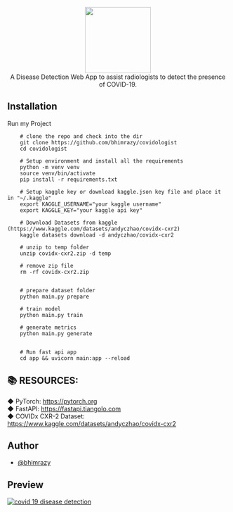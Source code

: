 <p align="center">
  <img src="https://user-images.githubusercontent.com/46085301/183135654-42cb6a4b-bf27-4e10-b2de-e6be196b2b96.png" height="150"/>
  <br/>
A Disease Detection Web App to assist radiologists to detect the presence of COVID-19.
</P>

## Installation
Run my Project
```shell
    # clone the repo and check into the dir
    git clone https://github.com/bhimrazy/covidologist
    cd covidologist
    
    # Setup environment and install all the requirements
    python -m venv venv
    source venv/bin/activate
    pip install -r requirements.txt
    
    # Setup kaggle key or download kaggle.json key file and place it in "~/.kaggle"
    export KAGGLE_USERNAME="your kaggle username"
    export KAGGLE_KEY="your kaggle api key"

    # Download Datasets from kaggle (https://www.kaggle.com/datasets/andyczhao/covidx-cxr2)
    kaggle datasets download -d andyczhao/covidx-cxr2
    
    # unzip to temp folder
    unzip covidx-cxr2.zip -d temp
    
    # remove zip file
    rm -rf covidx-cxr2.zip
    
    
    # prepare dataset folder
    python main.py prepare
    
    # train model
    python main.py train
    
    # generate metrics
    python main.py generate
    
    
    # Run fast api app
    cd app && uvicorn main:app --reload
```

## 📚 RESOURCES:
◆ PyTorch: https://pytorch.org <br/>
◆ FastAPI: https://fastapi.tiangolo.com <br/>
◆ COVIDx CXR-2 Dataset: https://www.kaggle.com/datasets/andyczhao/covidx-cxr2

## Author
- [@bhimrazy](https://www.github.com/bhimrazy)

## Preview
[![covid 19 disease detection](https://user-images.githubusercontent.com/46085301/183138564-bdaaa457-5f31-47e5-889d-f7331a8ffebb.png)](https://covidologist.herokuapp.com/)

